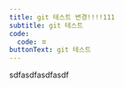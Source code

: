 ```yaml
---
title: git 테스트 변경!!!!111
subtitle: git 테스트
code:
  code: ㅍ
buttonText: git 테스트
---
```

sdfasdfasdfasdf

![]()
